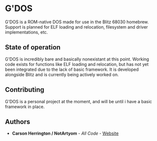 # G'DOS

G'DOS is a ROM-native DOS made for use in the Blitz 68030 homebrew. Support is planned for ELF loading and relocation, filesystem and driver implementations, etc.

## State of operation

G'DOS is incredibly bare and basically nonexistant at this point. Working code exists for functions like ELF loading and relocation, but has not yet been integrated due to the lack of basic framework. It is developed alongside Blitz and is currently being actively worked on.

## Contributing

G'DOS is a personal project at the moment, and will be until i have a basic framework in place.

## Authors

* **Carson Herrington / NotArtyom** - *All Code* - [Website](http://notartyoms-box.com)

